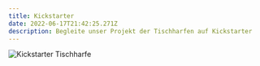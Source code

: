 ```yaml
---
title: Kickstarter
date: 2022-06-17T21:42:25.271Z
description: Begleite unser Projekt der Tischharfen auf Kickstarter
---
```



![Kickstarter Tischharfe](/assets/instagram-post-2-1-.jpg "Kickstarter Projekt Tischharfe")